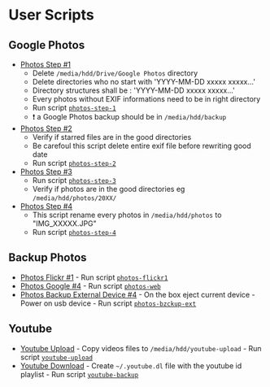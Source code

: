 User Scripts
============

Google Photos
-------------

  + [Photos Step #1](photos-step-1)
    - Delete ```/media/hdd/Drive/Google Photos``` directory
    - Delete directories who no start with 'YYYY-MM-DD xxxxx xxxxx...'
    - Directory structures shall be : 'YYYY-MM-DD xxxxx xxxxx...'
    - Every photos without EXIF informations need to be in right directory
    - Run script [```photos-step-1```](photos-step-1)
    - :heavy_exclamation_mark: a Google Photos backup should be in ```/media/hdd/backup```
  + [Photos Step #2](photos-step-2)
    - Verify if starred files are in the good directories
    - Be carefoul this script delete entire exif file before rewriting good date
    - Run script [```photos-step-2```](photos-step-2)
  + [Photos Step #3](photos-step-3)
    - Run script [```photos-step-3```](photos-step-3)
    - Verify if photos are in the good directories eg ```/media/hdd/photos/20XX/```
  + [Photos Step #4](photos-step-4)
    - This script rename every photos in ```/media/hdd/photos``` to "IMG_XXXXX.JPG"
    - Run script [```photos-step-4```](photos-step-4)


Backup Photos
-------------
   + [Photos Flickr #1](photos-flickr-1)
    - Run script [```photos-flickr1```](photos-flickr-1)
   + [Photos Google #4](photos-web)
    - Run script [```photos-web```](photos-web)
   + [Photos Backup External Device #4](photos-backup-ext)
    - On the box eject current device
    - Power on usb device
    - Run script [```photos-bzckup-ext```](photos-backup-ext)


Youtube
-------

   + [Youtube Upload](youtube-upload)
    - Copy videos files to ```/media/hdd/youtube-upload```
    - Run script [```youtube-upload```](youtube-upload)
   + [Youtube Download](youtube-backup)
    - Create ```~/.youtube.dl``` file with the youtube id playlist
    - Run script [```youtube-backup```](youtube-upload)
